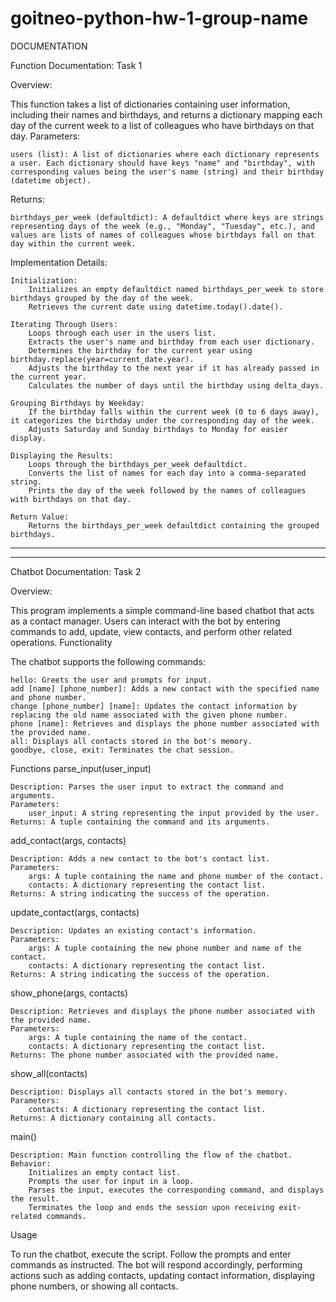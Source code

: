 # goitneo-python-hw-1-group-name
DOCUMENTATION

Function Documentation: Task 1

Overview:

This function takes a list of dictionaries containing user information, including their names and birthdays, and returns a dictionary mapping each day of the current week to a list of colleagues who have birthdays on that day.
Parameters:

    users (list): A list of dictionaries where each dictionary represents a user. Each dictionary should have keys "name" and "birthday", with corresponding values being the user's name (string) and their birthday (datetime object).

Returns:

    birthdays_per_week (defaultdict): A defaultdict where keys are strings representing days of the week (e.g., "Monday", "Tuesday", etc.), and values are lists of names of colleagues whose birthdays fall on that day within the current week.

Implementation Details:

    Initialization:
        Initializes an empty defaultdict named birthdays_per_week to store birthdays grouped by the day of the week.
        Retrieves the current date using datetime.today().date().

    Iterating Through Users:
        Loops through each user in the users list.
        Extracts the user's name and birthday from each user dictionary.
        Determines the birthday for the current year using birthday.replace(year=current_date.year).
        Adjusts the birthday to the next year if it has already passed in the current year.
        Calculates the number of days until the birthday using delta_days.

    Grouping Birthdays by Weekday:
        If the birthday falls within the current week (0 to 6 days away), it categorizes the birthday under the corresponding day of the week.
        Adjusts Saturday and Sunday birthdays to Monday for easier display.

    Displaying the Results:
        Loops through the birthdays_per_week defaultdict.
        Converts the list of names for each day into a comma-separated string.
        Prints the day of the week followed by the names of colleagues with birthdays on that day.

    Return Value:
        Returns the birthdays_per_week defaultdict containing the grouped birthdays.

------------------------------------------------------------------------------------------------------------------------------------
------------------------------------------------------------------------------------------------------------------------------------
Chatbot Documentation: Task 2

Overview:

This program implements a simple command-line based chatbot that acts as a contact manager. Users can interact with the bot by entering commands to add, update, view contacts, and perform other related operations.
Functionality

The chatbot supports the following commands:

    hello: Greets the user and prompts for input.
    add [name] [phone_number]: Adds a new contact with the specified name and phone number.
    change [phone_number] [name]: Updates the contact information by replacing the old name associated with the given phone number.
    phone [name]: Retrieves and displays the phone number associated with the provided name.
    all: Displays all contacts stored in the bot's memory.
    goodbye, close, exit: Terminates the chat session.

Functions
parse_input(user_input)

    Description: Parses the user input to extract the command and arguments.
    Parameters:
        user_input: A string representing the input provided by the user.
    Returns: A tuple containing the command and its arguments.

add_contact(args, contacts)

    Description: Adds a new contact to the bot's contact list.
    Parameters:
        args: A tuple containing the name and phone number of the contact.
        contacts: A dictionary representing the contact list.
    Returns: A string indicating the success of the operation.

update_contact(args, contacts)

    Description: Updates an existing contact's information.
    Parameters:
        args: A tuple containing the new phone number and name of the contact.
        contacts: A dictionary representing the contact list.
    Returns: A string indicating the success of the operation.

show_phone(args, contacts)

    Description: Retrieves and displays the phone number associated with the provided name.
    Parameters:
        args: A tuple containing the name of the contact.
        contacts: A dictionary representing the contact list.
    Returns: The phone number associated with the provided name.

show_all(contacts)

    Description: Displays all contacts stored in the bot's memory.
    Parameters:
        contacts: A dictionary representing the contact list.
    Returns: A dictionary containing all contacts.

main()

    Description: Main function controlling the flow of the chatbot.
    Behavior:
        Initializes an empty contact list.
        Prompts the user for input in a loop.
        Parses the input, executes the corresponding command, and displays the result.
        Terminates the loop and ends the session upon receiving exit-related commands.

Usage

To run the chatbot, execute the script. Follow the prompts and enter commands as instructed. The bot will respond accordingly, performing actions such as adding contacts, updating contact information, displaying phone numbers, or showing all contacts.